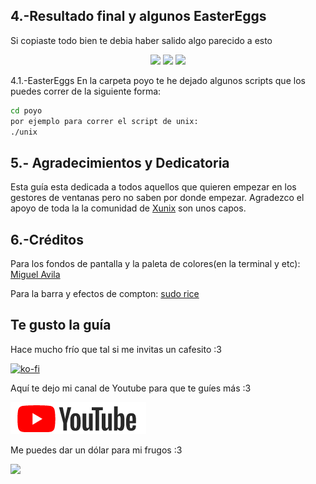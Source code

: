 
## 4.-Resultado final y algunos EasterEggs
Si copiaste todo bien te debia haber salido algo parecido a esto
<p align="center">
  <a href="https://github.com/polybar/polybar/blob/master/LICENSE"><img src="https://i.imgur.com/YDQO2bQ.png"></a>
<a href="https://www.codetriage.com/polybar/polybar"><img src="https://i.imgur.com/AImpdAj.png"></a>
<a href="https://opencollective.com/polybar"><img src="https://i.imgur.com/mnkMygA.png"></a>
</p>

4.1.-EasterEggs
En la carpeta poyo te he dejado algunos scripts que los puedes correr de la siguiente forma:

```bash
cd poyo
por ejemplo para correr el script de unix:
./unix
```
## 5.- Agradecimientos y Dedicatoria
Esta guía esta dedicada a todos aquellos que quieren empezar en los gestores de ventanas pero no saben por donde empezar. Agradezco el apoyo de toda la la comunidad de [Xunix](https://www.facebook.com/groups/xunix.welcome.to.the.heaven) son unos capos.

## 6.-Créditos

Para los fondos de pantalla y la paleta de colores(en la terminal y etc): [Miguel Avila](https://github.com/MiguelRAvila)


Para la barra y efectos de compton: [sudo rice](https://github.com/VaughnValle)


## Te gusto la guía
Hace mucho frío que tal si me invitas un cafesito :3

[![ko-fi](https://www.ko-fi.com/img/githubbutton_sm.svg)](https://ko-fi.com/panaderoxis)

Aquí te dejo mi canal de Youtube para que te guíes más :3

[![](https://raw.githubusercontent.com/VaughnValle/demo/master/yt-badge.png)](https://www.youtube.com/channel/UC8FF0V99oxY0k_im1-_Tyvg)

Me puedes dar un dólar para mi frugos :3

[![](https://c5.patreon.com/external/logo/become_a_patron_button.png)](https://www.patreon.com/natry_nenvf)

